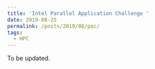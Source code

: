 ```yaml
---
title: 'Intel Parallel Application Challenge '
date: 2019-08-25
permalink: /posts/2019/08/pac/
tags:
  - HPC
---
```


To be updated.